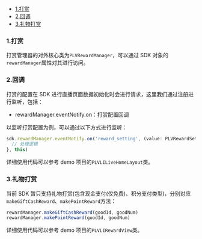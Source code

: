 <!-- START doctoc generated TOC please keep comment here to allow auto update -->
<!-- DON'T EDIT THIS SECTION, INSTEAD RE-RUN doctoc TO UPDATE -->

- [1.打赏](#1%E4%BA%92%E5%8A%A8)
- [2.回调](#2%E5%9B%9E%E8%B0%83)
- [3.礼物打赏](#3%E7%A4%BC%E7%89%A9%E6%89%93%E8%B5%8F)

<!-- END doctoc generated TOC please keep comment here to allow auto update -->

### 1.打赏

打赏管理器的对外核心类为`PLVRewardManager`，可以通过 SDK 对象的`rewardManager`属性对其进行访问。

### 2.回调

打赏的配置在 SDK 进行直播页面数据初始化时会进行请求，这里我们通过注册进行监听，包括：

- rewardManager.eventNotify.on：打赏配置回调

以监听打赏配置为例，可以通过以下方式进行监听：

```ts
sdk.rewardManager.eventNotify.on('reward_setting', (value: PLVRewardSettingVO) => {
  // 处理逻辑
}, this)
```

详细使用代码可以参考 demo 项目的`PLVLILiveHomeLayout`类。

### 3.礼物打赏

当前 SDK 暂只支持礼物打赏(包含现金支付(仅免费)、积分支付类型)，分别对应`makeGiftCashReward`、`makePointReward`方法：

```ts
rewardManager.makeGiftCashReward(goodId, goodNum)
rewardManager.makePointReward(goodId, goodNum)
```

详细使用代码可以参考 demo 项目的`PLVLIRewardView`类。